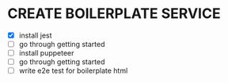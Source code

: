 CREATE BOILERPLATE SERVICE
==========================

- [x] install jest
- [ ] go through getting started
- [ ] install puppeteer
- [ ] go through getting started
- [ ] write e2e test for boilerplate html
